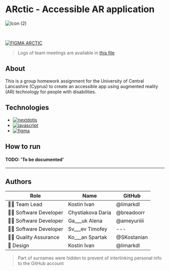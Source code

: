 # ARctic - Accessible AR application 
![Icon (2)](https://github.com/user-attachments/assets/c1428968-d4bf-4719-95e1-f89602cb7d11)

<br/>

[![FIGMA ARCTIC](https://github.com/user-attachments/assets/c3818859-72bf-4443-b21b-9ff6160f570b)](https://www.figma.com/design/8D3L5ru3k3rl5GRFikcHo2/CO2410%3A-The-Agile-Professional?node-id=27-434&t=zi0vDoWvbusvbo5O-1)
> Logs of team meetings are available in [this file](LOGS.md)


## About
This is a group homework assignment for the University of Central Lancashire (Cyprus) to create an accessible app using augmented reality (AR) technology for people with disabilities. 

## Technologies
- <a href='https://nextjs.org/' target="_blank"><img alt='nextdotjs' src='https://img.shields.io/badge/Next.js-100000?style=flat&logo=nextdotjs&logoColor=white&labelColor=black&color=black'/></a>
- <a href='https://ar-js-org.github.io/AR.js-Docs/' target="_blank"><img alt='javascript' src='https://img.shields.io/badge/AR.js-100000?style=flat&logo=javascript&logoColor=white&labelColor=000000&color=000000'/></a>
- <a href='https://figma.com' target="_blank"><img alt='figma' src='https://img.shields.io/badge/Figma-100000?style=flat&logo=figma&logoColor=white&labelColor=000000&color=000000'/></a>

## How to run
#### TODO: 'To be documented'

---
## Authors

| Role        | Name            | GitHub      |
| ----------- |-----------------| ----------- |
| 👨‍🏫 Team Lead   | Kostin Ivan     |  @limarkdl   | 
| 👨‍💻 Software Developer | Chystiakova Daria   |  @breadoorr  | 
| 👨‍💻 Software Developer | Ga___uk Alena   |  @ameyuriiii  | 
| 👨‍💻 Software Developer | Sv___ev Timofey |  ---  |
| 🕵️‍♂️ Quality Assurance  | Ko___an Spartak |  @SKostanian  |
| 🎨 Design | Kostin Ivan     |  @limarkdl  |

> Part of surnames were hidden to prevent of interlinking personal info to the GitHub account